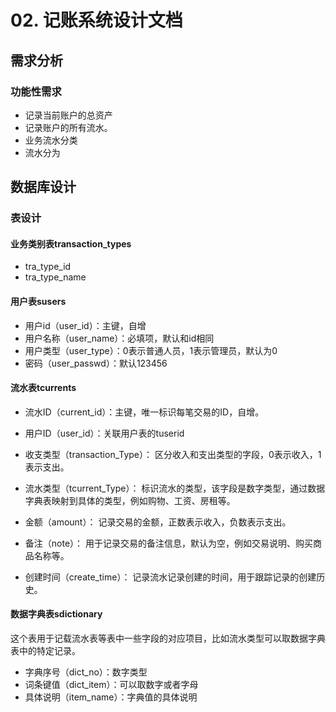 # 02. 记账系统设计文档
## 需求分析

### 功能性需求

- 记录当前账户的总资产
- 记录账户的所有流水。
- 业务流水分类
- 流水分为

## 数据库设计

### 表设计

#### 业务类别表transaction_types
- tra_type_id
- tra_type_name

#### 用户表susers
- 用户id（user_id）：主键，自增
- 用户名称（user_name）：必填项，默认和id相同
- 用户类型（user_type）：0表示普通人员，1表示管理员，默认为0
- 密码（user_passwd）：默认123456

#### 流水表tcurrents
- 流水ID（current_id）：主键，唯一标识每笔交易的ID，自增。

- 用户ID（user_id）：关联用户表的tuserid

- 收支类型（transaction_Type）： 区分收入和支出类型的字段，0表示收入，1表示支出。

- 流水类型（tcurrent_Type）： 标识流水的类型，该字段是数字类型，通过数据字典表映射到具体的类型，例如购物、工资、房租等。

- 金额（amount）： 记录交易的金额，正数表示收入，负数表示支出。

- 备注（note）： 用于记录交易的备注信息，默认为空，例如交易说明、购买商品名称等。

- 创建时间（create_time）： 记录流水记录创建的时间，用于跟踪记录的创建历史。

#### 数据字典表sdictionary

这个表用于记载流水表等表中一些字段的对应项目，比如流水类型可以取数据字典表中的特定记录。

- 字典序号（dict_no）：数字类型
- 词条键值（dict_item）：可以取数字或者字母
- 具体说明（item_name）：字典值的具体说明